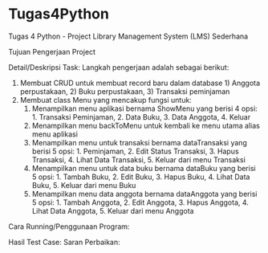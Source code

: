 # Tugas4Python
Tugas 4 Python - Project Library Management System (LMS) Sederhana

Tujuan Pengerjaan Project

Detail/Deskripsi Task:
Langkah pengerjaan adalah sebagai berikut:
1. Membuat CRUD untuk membuat record baru dalam database 1) Anggota perpustakaan, 2) Buku perpustakaan, 3) Transaksi peminjaman
2. Membuat class Menu yang mencakup fungsi untuk:  
    1) Menampilkan menu aplikasi bernama ShowMenu yang berisi 4 opsi: 1. Transaksi Peminjaman, 2. Data Buku, 3. Data Anggota, 4. Keluar
    2) Menampilkan menu backToMenu untuk kembali ke menu utama alias menu aplikasi
    3) Menampilkan menu untuk transaksi bernama dataTransaksi yang berisi 5 opsi: 1. Peminjaman, 2. Edit Status Transaksi, 3. Hapus Transaksi, 4. Lihat Data Transaksi, 5. Keluar dari menu Transaksi
    4) Menampilkan menu untuk data buku bernama dataBuku yang berisi 5 opsi: 1. Tambah Buku, 2. Edit Buku, 3. Hapus Buku, 4. Lihat Data Buku, 5. Keluar dari menu Buku
    5) Menampilkan menu data anggota bernama dataAnggota yang berisi 5 opsi: 1. Tambah Anggota, 2. Edit Anggota, 3. Hapus Anggota, 4. Lihat Data Anggota, 5. Keluar dari menu Anggota 

Cara Running/Penggunaan Program:

Hasil Test Case:
Saran Perbaikan:

